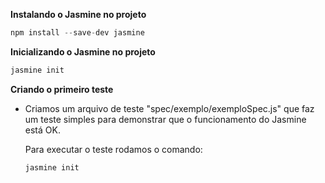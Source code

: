 **Instalando o Jasmine no projeto**
```javascript
npm install --save-dev jasmine
```

**Inicializando o Jasmine no projeto**
```javascript
jasmine init
```

**Criando o primeiro teste**

* Criamos um arquivo de teste "spec/exemplo/exemploSpec.js" que faz um  teste simples para demonstrar  que o funcionamento do Jasmine está OK.

    Para executar o teste rodamos o comando:

    ```javascript
    jasmine init
    ```
